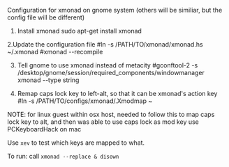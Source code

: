 Configuration for xmonad on gnome system (others will be similiar, but the config file will be different)

1. Install xmonad
sudo apt-get install xmonad

2.Update the configuration file
#ln -s /PATH/TO/xmonad/xmonad.hs ~/.xmonad
#xmonad --recompile

3. Tell gnome to use xmonad instead of metacity
#gconftool-2 -s /desktop/gnome/session/required_components/windowmanager xmonad --type string

4. Remap caps lock key to left-alt, so that it can be xmonad's action key
#ln -s /PATH/TO/configs/xmonad/.Xmodmap ~

NOTE: for linux guest within osx host, needed to follow this to map caps lock key to alt, and then was able to use caps lock as mod key
use PCKeyboardHack on mac

Use `xev` to test which keys are mapped to what.

To run: call `xmonad --replace & disown`
